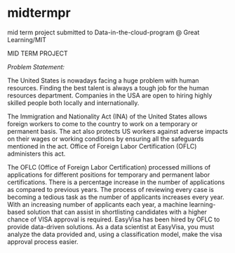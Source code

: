# midtermpr
mid term project submitted to Data-in-the-cloud-program @ Great Learning/MIT

MID TERM PROJECT

*Problem Statement:*

The United States is nowadays facing a huge problem with human resources. Finding the best talent is always a tough job for the human resources department. Companies in the USA are open to hiring highly skilled people both locally and internationally.

The Immigration and Nationality Act (INA) of the United States allows foreign workers to come to the country to work on a temporary or permanent basis. The act also protects US workers against adverse impacts on their wages or working conditions by ensuring all the safeguards mentioned in the act. Office of Foreign Labor Certification (OFLC) administers this act.

The OFLC (Office of Foreign Labor Certification) processed millions of applications for different positions for temporary and permanent labor certifications. There is a percentage increase in the number of applications as compared to previous years. The process of reviewing every case is becoming a tedious task as the number of applicants increases every year. With an increasing number of applicants each year, a machine learning-based solution that can assist in shortlisting candidates with a higher chance of VISA approval is required. EasyVisa has been hired by OFLC to provide data-driven solutions. As a data scientist at EasyVisa, you must analyze the data provided and, using a classification model, make the visa approval process easier.
